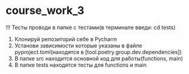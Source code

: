 # course_work_3
!!! Тесты проводи в папке с тестами(в терминале введи: cd tests)
  1) Клонируй репозиторий себе в Pycharm
  2) Установи зависимости которые указаны в файле pyproject.toml(находятся в [tool.poetry.group.dev.dependencies])
  3) В папке src находится основной код для работы(functions, main)
  4) В папке tests находятся тесты для functions и main

